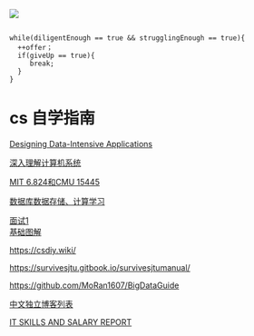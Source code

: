 ![](https://cdn.jsdelivr.net/gh/ad-vancing/pics/2023/202304122036827.png)
```

while(diligentEnough == true && strugglingEnough == true){
  ++offer；
  if(giveUp == true){
     break;
  }
}

```



# cs 自学指南
[Designing Data-Intensive Applications](https://vonng.gitbooks.io/ddia-cn/content/)

[深入理解计算机系统](https://csdiy.wiki/%E4%BD%93%E7%B3%BB%E7%BB%93%E6%9E%84/CSAPP/)

[MIT 6.824和CMU 15445](https://zhuanlan.zhihu.com/p/490171772)

[数据库数据存储、计算学习](https://distsys.cn/d/34-hui-ji-xia-fen-bu-shi-he-shu-ju-ku-xiang-guan-bo-wen-he-bo-zhu)

[面试1](https://www.iamshuaidi.com/)  
[基础图解](https://xiaolincoding.com/)

https://csdiy.wiki/

https://survivesjtu.gitbook.io/survivesjtumanual/

https://github.com/MoRan1607/BigDataGuide

[中文独立博客列表](https://github.com/timqian/chinese-independent-blogs)

[IT SKILLS AND SALARY REPORT](https://www.globalknowledge.com/us-en/content/salary-report/it-skills-and-salary-report/#gref)



